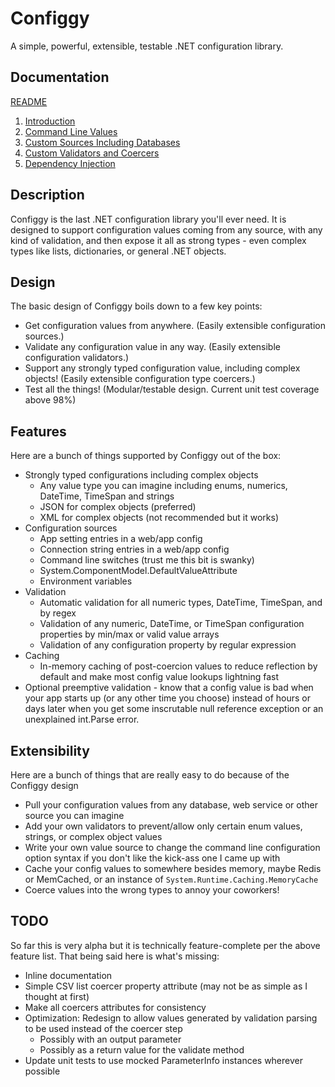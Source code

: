 # Configgy

A simple, powerful, extensible, testable .NET configuration library.

## Documentation

[README](README.md)

1. [Introduction](Documentation/Introduction.md)
2. [Command Line Values](Documentation/CommandLine.md)
3. [Custom Sources Including Databases](Documentation/CustomSources.md)
4. [Custom Validators and Coercers](Documentation/ValidatorsAndCoercers.md)
5. [Dependency Injection](Documentation/DependencyInjection.md)


## Description

Configgy is the last .NET configuration library you'll ever need. It is designed to support configuration values coming from any source, with any kind of validation, and then expose it all as strong types - even complex types like lists, dictionaries, or general .NET objects.

## Design

The basic design of Configgy boils down to a few key points:

* Get configuration values from anywhere. (Easily extensible configuration sources.)
* Validate any configuration value in any way. (Easily extensible configuration validators.)
* Support any strongly typed configuration value, including complex objects! (Easily extensible configuration type coercers.)
* Test all the things! (Modular/testable design. Current unit test coverage above 98%)

## Features

Here are a bunch of things supported by Configgy out of the box:

* Strongly typed configurations including complex objects
    * Any value type you can imagine including enums, numerics, DateTime, TimeSpan and strings
    * JSON for complex objects (preferred)
    * XML for complex objects (not recommended but it works)
* Configuration sources
    * App setting entries in a web/app config
    * Connection string entries in a web/app config
    * Command line switches (trust me this bit is swanky)
    * System.ComponentModel.DefaultValueAttribute
    * Environment variables
* Validation
    * Automatic validation for all numeric types, DateTime, TimeSpan, and by regex
    * Validation of any numeric, DateTime, or TimeSpan configuration properties by min/max or valid value arrays
    * Validation of any configuration property by regular expression
* Caching
    * In-memory caching of post-coercion values to reduce reflection by default and make most config value lookups lightning fast
* Optional preemptive validation - know that a config value is bad when your app starts up (or any other time you choose) instead of hours or days later when you get some inscrutable null reference exception or an unexplained int.Parse error.

## Extensibility

Here are a bunch of things that are really easy to do because of the Configgy design

* Pull your configuration values from any database, web service or other source you can imagine
* Add your own validators to prevent/allow only certain enum values, strings, or complex object values
* Write your own value source to change the command line configuration option syntax if you don't like the kick-ass one I came up with
* Cache your config values to somewhere besides memory, maybe Redis or MemCached, or an instance of `System.Runtime.Caching.MemoryCache`
* Coerce values into the wrong types to annoy your coworkers!

## TODO

So far this is very alpha but it is technically feature-complete per the above feature list. That being said here is what's missing:

* Inline documentation
* Simple CSV list coercer property attribute (may not be as simple as I thought at first)
* Make all coercers attributes for consistency
* Optimization: Redesign to allow values generated by validation parsing to be used instead of the coercer step
    * Possibly with an output parameter
    * Possibly as a return value for the validate method
* Update unit tests to use mocked ParameterInfo instances wherever possible

